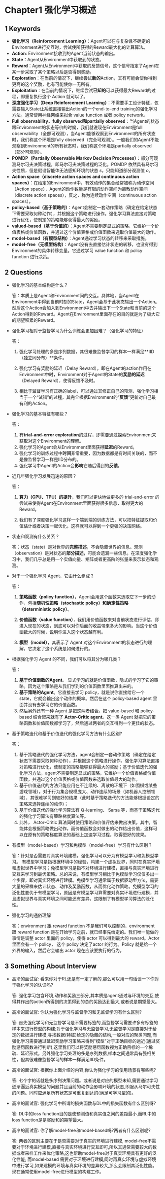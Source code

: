 # Chapter1  强化学习概述

## 1 Keywords

- **强化学习（Reinforcement Learning）**：Agent可以在与复杂且不确定的Environment进行交互时，尝试使所获得的Reward最大化的计算算法。
- **Action**: Environment接收到的Agent当前状态的输出。
- **State**：Agent从Environment中获取到的状态。
- **Reward**：Agent从Environment中获取的反馈信号，这个信号指定了Agent在某一步采取了某个策略以后是否得到奖励。
- **Exploration**：在当前的情况下，继续尝试**新的**Action，其有可能会使你得到更高的这个奖励，也有可能使你一无所有。
- **Exploitation**：在当前的情况下，继续尝试**已知的**可以获得最大Reward的过程，即重复执行这个 Action 就可以了。
- **深度强化学习（Deep Reinforcement Learning）**：不需要手工设计特征，仅需要输入State让系统直接输出Action的一个end-to-end training的强化学习方法。通常使用神经网络来拟合 value function 或者 policy network。
- **Full observability、fully observed和partially observed**：当Agent的状态跟Environment的状态等价的时候，我们就说现在Environment是full observability（全部可观测），当Agent能够观察到Environment的所有状态时，我们称这个环境是fully observed（完全可观测）。一般我们的Agent不能观察到Environment的所有状态时，我们称这个环境是partially observed（部分可观测）。
- **POMDP（Partially Observable Markov Decision Processes）**：部分可观测马尔可夫决策过程，即马尔可夫决策过程的泛化。POMDP 依然具有马尔可夫性质，但是假设智能体无法感知环境的状态 $s$，只能知道部分观测值 $o$。
- **Action space（discrete action spaces and continuous action spaces）**：在给定的Environment中，有效动作的集合经常被称为动作空间（Action space），Agent的动作数量是有限的动作空间为离散动作空间（discrete action spaces），反之，称为连续动作空间（continuous action spaces）。
- **policy-based（基于策略的）**：Agent会制定一套动作策略（确定在给定状态下需要采取何种动作），并根据这个策略进行操作。强化学习算法直接对策略进行优化，使制定的策略能够获得最大的奖励。
- **valued-based（基于价值的）**：Agent不需要制定显式的策略，它维护一个价值表格或价值函数，并通过这个价值表格或价值函数来选取价值最大的动作。
- **model-based（有模型结构）**：Agent通过学习状态的转移来采取措施。
- **model-free（无模型结构）**：Agent没有去直接估计状态的转移，也没有得到Environment的具体转移变量。它通过学习 value function 和 policy function 进行决策。

## 2 Questions

- 强化学习的基本结构是什么？

  答：本质上是Agent和Environment间的交互。具体地，当Agent在Environment中得到当前时刻的State，Agent会基于此状态输出一个Action。然后这个Action会加入到Environment中去并输出下一个State和当前的这个Action得到的Reward。Agent在Environment里面存在的目的就是为了极大它的期望积累的Reward。

- 强化学习相对于监督学习为什么训练会更加困难？（强化学习的特征）

  答：

  1. 强化学习处理的多是序列数据，其很难像监督学习的样本一样满足**IID（独立同分布）**条件。

  2. 强化学习有奖励的延迟（Delay Reward），即在Agent的action作用在Environment中时，Environment对于Agent的State的**奖励的延迟**（Delayed Reward），使得反馈不及时。
  3. 相比于监督学习有正确的label，可以通过其修正自己的预测，强化学习相当于一个“试错”的过程，其完全根据Environment的“**反馈**”更新对自己最有利的Action。

- 强化学习的基本特征有哪些？

  答： 

  1. 有**trial-and-error exploration**的过程，即需要通过探索Environment来获取对这个Environment的理解。
  2. 强化学习的Agent会从Environment里面获得**延迟**的Reward。
  3. 强化学习的训练过程中**时间**非常重要，因为数据都是有时间关联的，而不是像监督学习一样是IID分布的。
  4. 强化学习中Agent的Action会**影响**它随后得到的**反馈**。

- 近几年强化学习发展迅速的原因？

  答：

  1. **算力（GPU、TPU）的提升**，我们可以更快地做更多的 trial-and-error 的尝试来使得Agent在Environment里面获得很多信息，取得更大的Reward。

  2. 我们有了深度强化学习这样一个端到端的训练方法，可以把特征提取和价值估计或者决策一起优化，这样就可以得到一个更强的决策网络。

- 状态和观测有什么关系？

  答：状态（state）是对世界的**完整描述**，不会隐藏世界的信息。观测（observation）是对状态的**部分描述**，可能会遗漏一些信息。在深度强化学习中，我们几乎总是用一个实值向量、矩阵或者更高阶的张量来表示状态和观测。

- 对于一个强化学习 Agent，它由什么组成？

  答：

  1. **策略函数（policy function）**，Agent会用这个函数来选取它下一步的动作，包括**随机性策略（stochastic policy）**和**确定性策略（deterministic policy）**。

  2. **价值函数（value function）**，我们用价值函数来对当前状态进行评估，即进入现在的状态，到底可以对你后面的收益带来多大的影响。当这个价值函数大的时候，说明你进入这个状态越有利。

  3. **模型（model）**，其表示了 Agent 对这个Environment的状态进行的理解，它决定了这个系统是如何进行的。

- 根据强化学习 Agent 的不同，我们可以将其分为哪几类？

  答：

  1. **基于价值函数的Agent**。 显式学习的就是价值函数，隐式的学习了它的策略。因为这个策略是从我们学到的价值函数里面推算出来的。
  2. **基于策略的Agent**。它直接去学习 policy，就是说你直接给它一个 state，它就会输出这个动作的概率。然后在这个 policy-based agent 里面并没有去学习它的价值函数。
  3. 然后另外还有一种 Agent 是把这两者结合。把 value-based 和 policy-based 结合起来就有了 **Actor-Critic agent**。这一类 Agent 就把它的策略函数和价值函数都学习了，然后通过两者的交互得到一个更佳的状态。

- 基于策略迭代和基于价值迭代的强化学习方法有什么区别?

  答：
  1. 基于策略迭代的强化学习方法，agent会制定一套动作策略（确定在给定状态下需要采取何种动作），并根据这个策略进行操作。强化学习算法直接对策略进行优化，使制定的策略能够获得最大的奖励；基于价值迭代的强化学习方法，agent不需要制定显式的策略，它维护一个价值表格或价值函数，并通过这个价值表格或价值函数来选取价值最大的动作。
  2. 基于价值迭代的方法只能应用在不连续的、离散的环境下（如围棋或某些游戏领域），对于行为集合规模庞大、动作连续的场景（如机器人控制领域），其很难学习到较好的结果（此时基于策略迭代的方法能够根据设定的策略来选择连续的动作)；
  3. 基于价值迭代的强化学习算法有 Q-learning、 Sarsa 等，而基于策略迭代的强化学习算法有策略梯度算法等。
  4. 此外， Actor-Critic 算法同时使用策略和价值评估来做出决策，其中，智能体会根据策略做出动作，而价值函数会对做出的动作给出价值，这样可以在原有的策略梯度算法的基础上加速学习过程，取得更好的效果。

- 有模型（model-based）学习和免模型（model-free）学习有什么区别？

  答：针对是否需要对真实环境建模，强化学习可以分为有模型学习和免模型学习。
  有模型学习是指根据环境中的经验，构建一个虚拟世界，同时在真实环境和虚拟世界中学习；免模型学习是指不对环境进行建模，直接与真实环境进行交互来学习到最优策略。总的来说，有模型学习相比于免模型学习仅仅多出一个步骤，即对真实环境进行建模。免模型学习通常属于数据驱动型方法，需要大量的采样来估计状态、动作及奖励函数，从而优化动作策略。免模型学习的泛化性要优于有模型学习，原因是有模型学习算需要对真实环境进行建模，并且虚拟世界与真实环境之间可能还有差异，这限制了有模型学习算法的泛化性。

- 强化学习的通俗理解

  答：environment 跟 reward function 不是我们可以控制的，environment 跟 reward function 是在开始学习之前，就已经事先给定的。我们唯一能做的事情是调整 actor 里面的 policy，使得 actor 可以得到最大的 reward。Actor 里面会有一个 policy， 这个 policy 决定了actor 的行为。Policy 就是给一个外界的输入，然后它会输出 actor 现在应该要执行的行为。
  
## 3 Something About Interview

- 高冷的面试官: 看来你对于RL还是有一定了解的,那么可以用一句话谈一下你对于强化学习的认识吗?

  答: 强化学习包含环境,动作和奖励三部分,其本质是agent通过与环境的交互,使得其作出的action所得到的决策得到的总的奖励达到最大,或者说是期望最大。

- 高冷的面试官: 你认为强化学习与监督学习和无监督学习有什么区别?

  答: 首先强化学习和无监督学习是不需要标签的,而监督学习需要许多有标签的样本来进行模型的构建;对于强化学习与无监督学习,无监督学习是直接对于给定的数据进行建模,寻找数据(特征)给定的隐藏的结构,一般对应的聚类问题,而强化学习需要通过延迟奖励学习策略来得到"模型"对于正确目标的远近(通过奖励惩罚函数进行判断),这里我们可以将奖励惩罚函数视为正确目标的一个稀疏、延迟形式。另外强化学习处理的多是序列数据,样本之间通常具有强相关性，但其很难像监督学习的样本一样满足IID条件。

- 高冷的面试官: 根据你上面介绍的内容,你认为强化学习的使用场景有哪些呢?

  答: 七个字的话就是多序列决策问题。或者说是对应的模型未知,需要通过学习逐渐逼近真实模型的问题并且当前的动作会影响环境的状态,即服从马尔可夫性的问题。同时应满足所有状态是可重复到达的(满足可学习型的)。

- 高冷的面试官: 强化学习中所谓的损失函数与DL中的损失函数有什么区别呀?

  答: DL中的loss function目的是使预测值和真实值之间的差距最小,而RL中的loss function是是奖励和的期望最大。

- 高冷的面试官: 你了解model-free和model-based吗?两者有什么区别呢?

  答: 两者的区别主要在于是否需要对于真实的环境进行建模, model-free不需要对于环境进行建模,直接与真实环境进行交互即可,所以其通常需要较大的数据或者采样工作来优化策略,这也帮助model-free对于真实环境具有更好的泛化性能; 而model-based 需要对于环境进行建模,同时再真实环境与虚拟环境中进行学习,如果建模的环境与真实环境的差异较大,那么会限制其泛化性能。现在通常使用model-free进行模型的构建工作。

